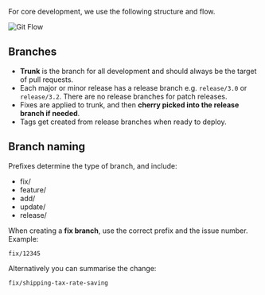 For core development, we use the following structure and flow.

![Git Flow](https://woocommerce.files.wordpress.com/2023/10/flow-1.png)

## Branches

* **Trunk** is the branch for all development and should always be the target of pull requests.
* Each major or minor release has a release branch e.g. `release/3.0` or `release/3.2`. There are no release branches for patch releases.
* Fixes are applied to trunk, and then **cherry picked into the release branch if needed**.
* Tags get created from release branches when ready to deploy.

## Branch naming

Prefixes determine the type of branch, and include:

* fix/
* feature/
* add/
* update/
* release/

When creating a **fix branch**, use the correct prefix and the issue number. Example:

```
fix/12345
```

Alternatively you can summarise the change:

```
fix/shipping-tax-rate-saving
```